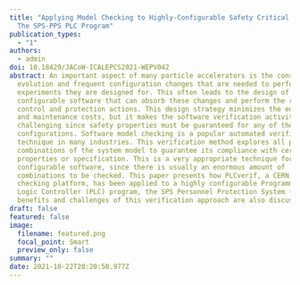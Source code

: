 ```yaml
---
title: "Applying Model Checking to Highly-Configurable Safety Critical Software:
  The SPS-PPS PLC Program"
publication_types:
  - "1"
authors:
  - admin
doi: 10.18429/JACoW-ICALEPCS2021-WEPV042
abstract: An important aspect of many particle accelerators is the constant
  evolution and frequent configuration changes that are needed to perform the
  experiments they are designed for. This often leads to the design of
  configurable software that can absorb these changes and perform the required
  control and protection actions. This design strategy minimizes the engineering
  and maintenance costs, but it makes the software verification activities more
  challenging since safety properties must be guaranteed for any of the possible
  configurations. Software model checking is a popular automated verification
  technique in many industries. This verification method explores all possible
  combinations of the system model to guarantee its compliance with certain
  properties or specification. This is a very appropriate technique for highly
  configurable software, since there is usually an enormous amount of
  combinations to be checked. This paper presents how PLCverif, a CERN model
  checking platform, has been applied to a highly configurable Programmable
  Logic Controller (PLC) program, the SPS Personnel Protection System (PPS). The
  benefits and challenges of this verification approach are also discussed.
draft: false
featured: false
image:
  filename: featured.png
  focal_point: Smart
  preview_only: false
summary: ""
date: 2021-10-22T20:20:50.977Z
---
```


